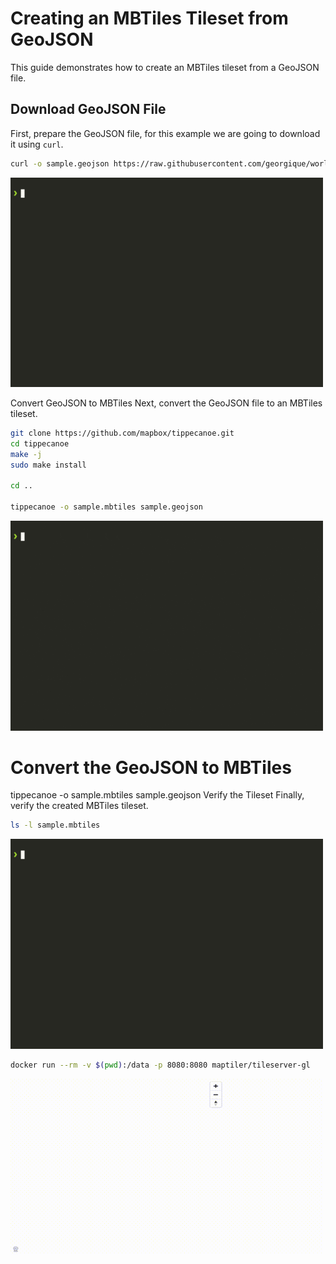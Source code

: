 # Creating an MBTiles Tileset from GeoJSON

This guide demonstrates how to create an MBTiles tileset from a GeoJSON file.

## Download GeoJSON File

First, prepare the GeoJSON file, for this example we are going to download it using `curl`.

<!--@abc: exec() -->
```bash
curl -o sample.geojson https://raw.githubusercontent.com/georgique/world-geojson/develop/areas/new_zealand/chatham_island.json
``` 

<img src="./assets/mbtiles_0.gif" alt="drawing" width="500"/>

Convert GeoJSON to MBTiles
Next, convert the GeoJSON file to an MBTiles tileset.

<!--@abc: exec() -->
```bash
git clone https://github.com/mapbox/tippecanoe.git
cd tippecanoe
make -j
sudo make install

cd ..

tippecanoe -o sample.mbtiles sample.geojson
```

<img src="./assets/mbtiles_1.gif" alt="drawing" width="500"/>

# Convert the GeoJSON to MBTiles
tippecanoe -o sample.mbtiles sample.geojson
Verify the Tileset
Finally, verify the created MBTiles tileset.

<!--@abc: exec() -->
```bash
ls -l sample.mbtiles

```

<img src="./assets/mbtiles_3.gif" alt="drawing" width="500"/>


<!--@abc: exec() -->
```bash
docker run --rm -v $(pwd):/data -p 8080:8080 maptiler/tileserver-gl
```

<!--@abc: browse({"url":"http://localhost:8080/data/sample/#9.64/-43.8816/-176.5548", "service_command":"docker run --rm -v $(pwd):/data -p 8080:8080 maptiler/tileserver-gl"}) -->

<img src="./assets/mbtiles_4.gif" alt="drawing" width="500"/>
